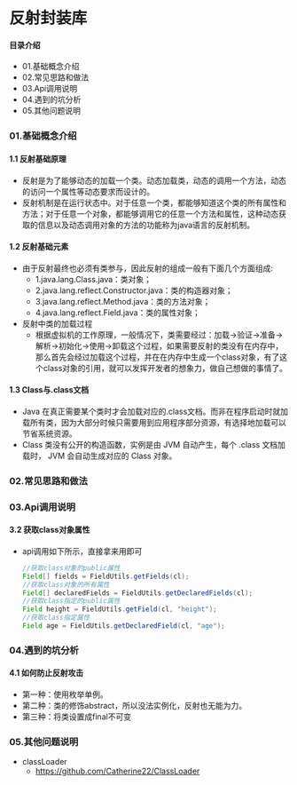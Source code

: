 # 反射封装库
#### 目录介绍
- 01.基础概念介绍
- 02.常见思路和做法
- 03.Api调用说明
- 04.遇到的坑分析
- 05.其他问题说明



### 01.基础概念介绍
#### 1.1 反射基础原理
- 反射是为了能够动态的加载一个类。动态加载类，动态的调用一个方法，动态的访问一个属性等动态要求而设计的。
- 反射机制是在运行状态中。对于任意一个类，都能够知道这个类的所有属性和方法；对于任意一个对象，都能够调用它的任意一个方法和属性，这种动态获取的信息以及动态调用对象的方法的功能称为java语言的反射机制。



#### 1.2 反射基础元素
- 由于反射最终也必须有类参与，因此反射的组成一般有下面几个方面组成:
    - 1.java.lang.Class.java：类对象；
    - 2.java.lang.reflect.Constructor.java：类的构造器对象；
    - 3.java.lang.reflect.Method.java：类的方法对象；
    - 4.java.lang.reflect.Field.java：类的属性对象；
- 反射中类的加载过程
    - 根据虚拟机的工作原理，一般情况下，类需要经过：加载->验证->准备->解析->初始化->使用->卸载这个过程，如果需要反射的类没有在内存中，那么首先会经过加载这个过程，并在在内存中生成一个class对象，有了这个class对象的引用，就可以发挥开发者的想象力，做自己想做的事情了。


#### 1.3 Class与.class文档
- Java 在真正需要某个类时才会加载对应的.class文档。而非在程序启动时就加载所有类，因为大部分时候只需要用到应用程序部分资源，有选择地加载可以节省系统资源。
- Class 类没有公开的构造函数，实例是由 JVM 自动产生，每个 .class 文档加载时， JVM 会自动生成对应的 Class 对象。



### 02.常见思路和做法




### 03.Api调用说明
#### 3.2 获取class对象属性
- api调用如下所示，直接拿来用即可
    ``` java
    //获取class对象的public属性
    Field[] fields = FieldUtils.getFields(cl);
    //获取class对象的所有属性
    Field[] declaredFields = FieldUtils.getDeclaredFields(cl);
    //获取class指定的public属性
    Field height = FieldUtils.getField(cl, "height");
    //获取class指定属性
    Field age = FieldUtils.getDeclaredField(cl, "age");
    ```




### 04.遇到的坑分析
#### 4.1 如何防止反射攻击
- 第一种：使用枚举单例。
- 第二种：类的修饰abstract，所以没法实例化，反射也无能为力。
- 第三种：将类设置成final不可变


### 05.其他问题说明
- classLoader
    - https://github.com/Catherine22/ClassLoader





